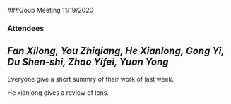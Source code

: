 ###Goup Meeting 11/19/2020

### Attendees

***Fan Xilong, You Zhiqiang, He Xianlong, Gong Yi, Du Shen-shi, Zhao Yifei, Yuan Yong***
---
Everyone give a short summry of their work of last week.

He xianlong gives a review of lens. 
